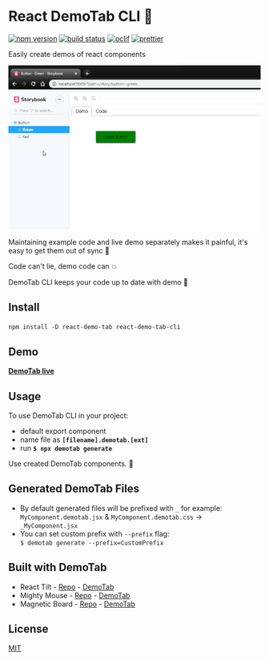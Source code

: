 # React DemoTab CLI 📑

[![npm version][npm-badge]][npm-url]
[![build status][build-badge]][build-url]
[![oclif][oclif-badge]][oclif-url]
[![prettier][prettier-badge]][prettier-url]

Easily create demos of react components

![](demo.gif)

Maintaining example code and live demo separately makes it painful, it's easy to get them out of sync 🙅

Code can't lie, demo code can 💥

DemoTab CLI keeps your code up to date with demo 💪

## Install

`npm install -D react-demo-tab react-demo-tab-cli`

## Demo

**[DemoTab live](https://mkosir.github.io/react-demo-tab-cli)**

## Usage

To use DemoTab CLI in your project:

- default export component
- name file as **`[filename].demotab.[ext]`**
- run **`$ npx demotab generate`**

Use created DemoTab components. 🎉

## Generated DemoTab Files

- By default generated files will be prefixed with `_` for example:  
  `MyComponent.demotab.jsx` & `MyComponent.demotab.css` -> `_MyComponent.jsx`
- You can set custom prefix with `--prefix` flag:  
  `$ demotab generate --prefix=CustomPrefix`

## Built with DemoTab

- React Tilt - [Repo](https://github.com/mkosir/react-parallax-tilt) - [DemoTab](https://mkosir.github.io/react-parallax-tilt)
- Mighty Mouse - [Repo](https://github.com/mkosir/react-hook-mighty-mouse) - [DemoTab](https://mkosir.github.io/react-hook-mighty-mouse)
- Magnetic Board - [Repo](https://github.com/mkosir/react-magnetic-board) - [DemoTab](https://mkosir.github.io/react-magnetic-board)

## License

[MIT](LICENSE)

[npm-badge]: https://img.shields.io/npm/v/react-demo-tab-cli.svg
[npm-url]: https://www.npmjs.com/package/react-demo-tab-cli
[build-badge]: https://travis-ci.com/mkosir/react-demo-tab-cli.svg
[build-url]: https://travis-ci.com/mkosir/react-demo-tab-cli
[oclif-badge]: https://img.shields.io/badge/cli-oclif-brightgreen.svg
[oclif-url]: https://oclif.io
[prettier-badge]: https://img.shields.io/badge/code_style-prettier-ff69b4.svg
[prettier-url]: https://github.com/prettier/prettier
